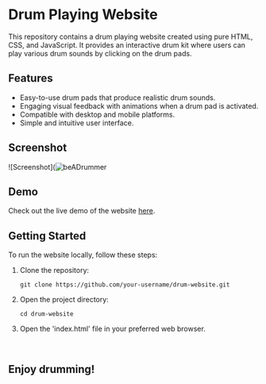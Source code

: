 # Drum Playing Website


This repository contains a drum playing website created using pure HTML, CSS, and JavaScript. It provides an interactive drum kit where users can play various drum sounds by clicking on the drum pads.

## Features

- Easy-to-use drum pads that produce realistic drum sounds.
- Engaging visual feedback with animations when a drum pad is activated.
- Compatible with desktop and mobile platforms.
- Simple and intuitive user interface.

## Screenshot

![Screenshot](![beADrummer](https://github.com/iam-rohan/beADrummer/assets/56511388/d537264d-5552-453f-922f-916f24286919)


## Demo

Check out the live demo of the website [here](https://be-a-drummer.vercel.app/).

## Getting Started

To run the website locally, follow these steps:

1. Clone the repository:

   ```shell
   git clone https://github.com/your-username/drum-website.git

2. Open the project directory:
    ```shell
    cd drum-website

3. Open the 'index.html' file in your preferred web browser.
<br>

## Enjoy drumming!
